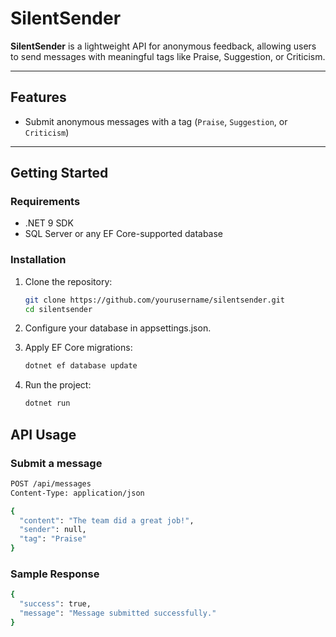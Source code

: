 # SilentSender

**SilentSender** is a lightweight API for anonymous feedback, allowing users to send messages with meaningful tags like Praise, Suggestion, or Criticism.

---

## Features

-   Submit anonymous messages with a tag (`Praise`, `Suggestion`, or `Criticism`)

---

## Getting Started

### Requirements

-   .NET 9 SDK
-   SQL Server or any EF Core-supported database

### Installation

1. Clone the repository:

    ```bash
    git clone https://github.com/yourusername/silentsender.git
    cd silentsender

    ```

2. Configure your database in appsettings.json.

3. Apply EF Core migrations:

    ```bash
    dotnet ef database update

    ```

4. Run the project:

    ```bash
    dotnet run
    ```

## API Usage

### Submit a message

```bash
POST /api/messages
Content-Type: application/json

{
  "content": "The team did a great job!",
  "sender": null,
  "tag": "Praise"
}
```

### Sample Response

```bash
{
  "success": true,
  "message": "Message submitted successfully."
}
```
